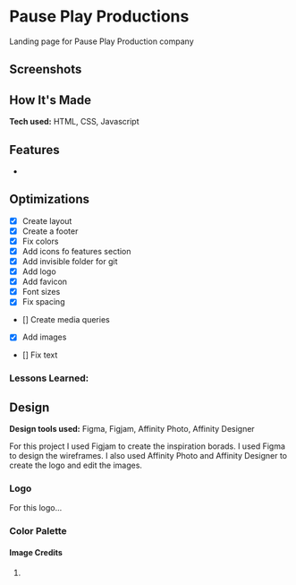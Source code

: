 # Pause Play Productions

Landing page for Pause Play Production company

## Screenshots

## How It's Made

**Tech used:** HTML, CSS, Javascript

## Features

-

## Optimizations

- [x] Create layout
- [x] Create a footer
- [x] Fix colors
- [x] Add icons fo features section
- [x] Add invisible folder for git
- [x] Add logo
- [x] Add favicon
- [x] Font sizes
- [x] Fix spacing
- [] Create media queries
- [x] Add images
- [] Fix text

### Lessons Learned:

## Design

**Design tools used:** Figma, Figjam, Affinity Photo, Affinity Designer

For this project I used Figjam to create the inspiration borads. I used Figma to design the wireframes. I also used Affinity Photo and Affinity Designer to create the logo and edit the images.

### Logo

For this logo...

### Color Palette

#### Image Credits

1.
